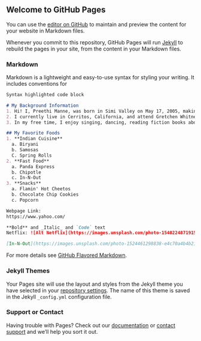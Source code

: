 ## Welcome to GitHub Pages

You can use the [editor on GitHub](https://github.com/preethimanne/PreethiSite/edit/master/README.md) to maintain and preview the content for your website in Markdown files.

Whenever you commit to this repository, GitHub Pages will run [Jekyll](https://jekyllrb.com/) to rebuild the pages in your site, from the content in your Markdown files.

### Markdown

Markdown is a lightweight and easy-to-use syntax for styling your writing. It includes conventions for

```markdown
Syntax highlighted code block

# My Background Information
1. Hi! I, Preethi Manne, was born in Simi Valley on May 17, 2005, making me 15 years old.
2. I currently live in Cerritos, California, and attend Gretchen Whitney High School as a sophomore.
3. In my free time, I enjoy singing, dancing, reading fiction books about magic and mystery, and watching movies/tv shows on Netflix.

## My Favorite Foods
1. **Indian Cuisine**
  a. Biryani
  b. Samosas
  C. Spring Rolls
2. **Fast Food**
  a. Panda Express
  b. Chipotle
  c. In-N-Out
3. **Snacks**
  a. Flamin' Hot Cheetos
  b. Chocolate Chip Cookies
  c. Popcorn

Webpage Link:
https://www.yahoo.com/

**Bold** and _Italic_ and `Code` text
Netflix: ![Alt Netflix](https://images.unsplash.com/photo-1540224871915-bc8ffb782bdf?ixlib=rb-1.2.1&ixid=eyJhcHBfaWQiOjEyMDd9&auto=format&fit=crop&w=634&q=80)

[In-N-Out](https://images.unsplash.com/photo-1524461298838-e4c70a4b4b21?ixlib=rb-1.2.1&ixid=eyJhcHBfaWQiOjEyMDd9&auto=format&fit=crop&w=967&q=80) and ![Image](src)
```

For more details see [GitHub Flavored Markdown](https://guides.github.com/features/mastering-markdown/).

### Jekyll Themes

Your Pages site will use the layout and styles from the Jekyll theme you have selected in your [repository settings](https://github.com/preethimanne/PreethiSite/settings). The name of this theme is saved in the Jekyll `_config.yml` configuration file.

### Support or Contact

Having trouble with Pages? Check out our [documentation](https://docs.github.com/categories/github-pages-basics/) or [contact support](https://github.com/contact) and we’ll help you sort it out.
